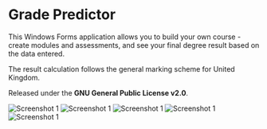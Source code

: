 # Grade Predictor
This Windows Forms application allows you to build your own course - create modules and assessments, and see your final degree result based on the data entered.

The result calculation follows the general marking scheme for United Kingdom.



Released under the **GNU General Public License v2.0**.



![Screenshot 1](http://i.imgur.com/k6CnAlk.png "Welcome screen")
![Screenshot 1](http://i.imgur.com/CDh9jr1.png "Empty course screen")
![Screenshot 1](http://i.imgur.com/f7ZOEfa.png "Filled course screen")
![Screenshot 1](http://i.imgur.com/JEfINxs.png "Summary screen")
![Screenshot 1](http://i.imgur.com/UAlR7fD.png "Messages window")
